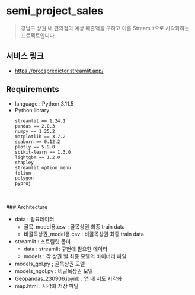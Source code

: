 # semi_project_sales

> 강남구 상권 내 편의점의 예상 매출액을 구하고 이를 Streamlit으로 시각화하는 프로젝트입니다.

## 서비스 링크​
* https://procspredictor.streamlit.app/

## Requirements
* language : Python 3.11.5
* Python library
  ```
  streamlit == 1.24.1
  pandas == 2.0.3
  numpy == 1.25.2
  matplotlib == 3.7.2
  seaborn == 0.12.2
  plotly == 5.9.0
  scikit-learn == 1.3.0
  lightgbm == 1.2.0
  shapley
  streamlit_option_menu
  folium
  polygon
  pyproj
  ```

<br>
</br>
### Architecture

* data : 필요데이터
  * 골목_model용.csv : 골목상권 최종 train data
  * 비골목상권_model용.csv : 비골목상권 최종 train data
* streamlit : 스트림릿 폴더
  * data : streamlit 구현에 필요한 데이터
  * models : 각 상권 별 최종 모델의 바이너리 파일
* models_gol.py ; 골목상권 모델
* models_ngol.py : 비골목상권 모델
* Geopandas_230906.ipynb : 앱 내 지도 시각화
* map.html : 시각화 저장 파일


